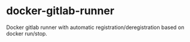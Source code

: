 # docker-gitlab-runner

Docker gitlab runner with automatic registration/deregistration based on docker run/stop.
